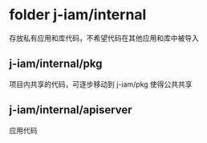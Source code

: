 # folder j-iam/internal
存放私有应用和库代码，不希望代码在其他应用和库中被导入

## j-iam/internal/pkg
项目内共享的代码，可逐步移动到 j-iam/pkg 使得公共共享

## j-iam/internal/apiserver
应用代码